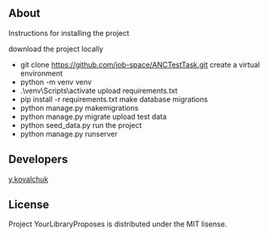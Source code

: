 
## About
 
Instructions for installing the project

download the project locally 
 - git clone https://github.com/job-space/ANCTestTask.git
create a virtual environment 
 - python -m venv venv 
 - .\venv\Scripts\activate 
upload requirements.txt
 - pip install -r requirements.txt 
make database migrations 
 - python manage.py makemigrations
 - python manage.py migrate 
upload test data 
 - python seed_data.py
run the project
 - python manage.py runserver
 
 ## Developers
 
[y.kovalchuk](https://github.com/job-space)

## License

Project YourLibraryProposes is distributed under the MIT lisense.
